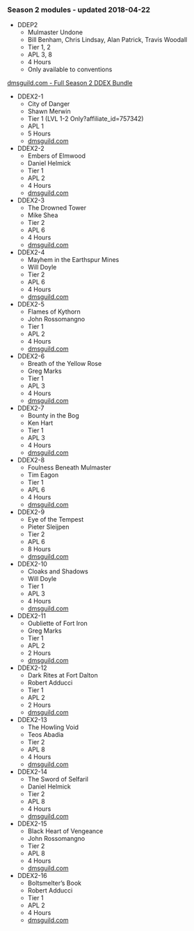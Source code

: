 ### Season 2 modules - updated 2018-04-22
* DDEP2
    * Mulmaster Undone
    * Bill Benham, Chris Lindsay, Alan Patrick, Travis Woodall
    * Tier 1, 2
    * APL 3, 8
    * 4 Hours
    * Only available to conventions

[dmsguild.com - Full Season 2 DDEX Bundle](http://www.dmsguild.com/product/170766/DDEX2-Elemental-Evil-Complete-Bundle-BUNDLE?affiliate_id=757342)

* DDEX2-1
    * City of Danger
    * Shawn Merwin
    * Tier 1 (LVL 1-2 Only?affiliate_id=757342)
    * APL 1
    * 5 Hours
    * [dmsguild.com](http://www.dmsguild.com/product/170386/DDEX201-City-of-Danger-5e?affiliate_id=757342)
* DDEX2-2
    * Embers of Elmwood
    * Daniel Helmick
    * Tier 1
    * APL 2
    * 4 Hours
    * [dmsguild.com](http://www.dmsguild.com/product/170476/DDEX202-Embers-of-Elmwood-5e?affiliate_id=757342)
* DDEX2-3
    * The Drowned Tower
    * Mike Shea
    * Tier 2
    * APL 6
    * 4 Hours
    * [dmsguild.com](http://www.dmsguild.com/product/170477/DDEX203-The-Drowned-Tower-5e?affiliate_id=757342)
* DDEX2-4
    * Mayhem in the Earthspur Mines
    * Will Doyle
    * Tier 2
    * APL 6
    * 4 Hours
    * [dmsguild.com](http://www.dmsguild.com/product/170478/DDEX204-Mayhem-in-the-Earthspur-Mines-5e?affiliate_id=757342)
* DDEX2-5
    * Flames of Kythorn
    * John Rossomangno
    * Tier 1
    * APL 2
    * 4 Hours
    * [dmsguild.com](http://www.dmsguild.com/product/170479/DDEX205-Flames-of-Kythorn-5e?affiliate_id=757342)
* DDEX2-6
    * Breath of the Yellow Rose
    * Greg Marks
    * Tier 1
    * APL 3
    * 4 Hours
    * [dmsguild.com](http://www.dmsguild.com/product/170480/DDEX206-Breath-of-the-Yellow-Rose-5e?affiliate_id=757342)
* DDEX2-7
    * Bounty in the Bog
    * Ken Hart
    * Tier 1
    * APL 3
    * 4 Hours
    * [dmsguild.com](http://www.dmsguild.com/product/170481/DDEX207-Bounty-in-the-Bog-5e?affiliate_id=757342)
* DDEX2-8
    * Foulness Beneath Mulmaster
    * Tim Eagon
    * Tier 1
    * APL 6
    * 4 Hours
    * [dmsguild.com](http://www.dmsguild.com/product/170482/DDEX208-Foulness-Beneath-Mulmaster-5e?affiliate_id=757342)
* DDEX2-9
    * Eye of the Tempest
    * Pieter Sleijpen
    * Tier 2
    * APL 6
    * 8 Hours
    * [dmsguild.com](http://www.dmsguild.com/product/170484/DDEX209-Eye-of-the-Tempest-5e?affiliate_id=757342)
* DDEX2-10
    * Cloaks and Shadows
    * Will Doyle
    * Tier 1
    * APL 3
    * 4 Hours
    * [dmsguild.com](http://www.dmsguild.com/product/170485/DDEX210-Cloaks-and-Shadows-5e?affiliate_id=757342)
* DDEX2-11
    * Oubliette of Fort Iron
    * Greg Marks
    * Tier 1
    * APL 2
    * 2 Hours
    * [dmsguild.com](http://www.dmsguild.com/product/170486/DDEX211-Oubliette-of-Fort-Iron-5e?affiliate_id=757342)
* DDEX2-12
    * Dark Rites at Fort Dalton
    * Robert Adducci
    * Tier 1
    * APL 2
    * 2 Hours
    * [dmsguild.com](http://www.dmsguild.com/product/170487/DDEX212-Dark-Rites-at-Fort-Dalton-5e?affiliate_id=757342)
* DDEX2-13
    * The Howling Void
    * Teos Abadia
    * Tier 2
    * APL 8
    * 4 Hours
    * [dmsguild.com](http://www.dmsguild.com/product/170488/DDEX213-The-Howling-Void-5e?affiliate_id=757342)
* DDEX2-14
    * The Sword of Selfaril
    * Daniel Helmick
    * Tier 2
    * APL 8
    * 4 Hours
    * [dmsguild.com](http://www.dmsguild.com/product/170489/DDEX214-The-Sword-of-Selfaril-5e?affiliate_id=757342)
* DDEX2-15
    * Black Heart of Vengeance
    * John Rossomangno
    * Tier 2
    * APL 8
    * 4 Hours
    * [dmsguild.com](http://www.dmsguild.com/product/170490/DDEX215-Black-Heart-of-Vengeance-5e?affiliate_id=757342)
* DDEX2-16
    * Boltsmelter’s Book
    * Robert Adducci
    * Tier 1
    * APL 2
    * 4 Hours
    * [dmsguild.com](http://www.dmsguild.com/product/170491/DDEX216-Boltsmelters-Book-5e?affiliate_id=757342)
